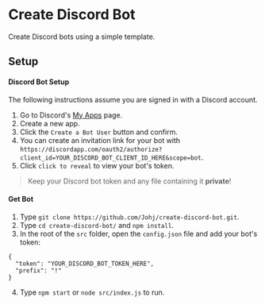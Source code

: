 # Create Discord Bot

Create Discord bots using a simple template.

## Setup

#### Discord Bot Setup

The following instructions assume you are signed in with a Discord account.

1. Go to Discord's [My Apps](https://discordapp.com/developers/applications/me) page.
2. Create a new app.
3. Click the `Create a Bot User` button and confirm.
4. You can create an invitation link for your bot with `https://discordapp.com/oauth2/authorize?client_id=YOUR_DISCORD_BOT_CLIENT_ID_HERE&scope=bot`.
5. Click `click to reveal` to view your bot's token.

>Keep your Discord bot token and any file containing it **private**!

#### Get Bot

1. Type `git clone https://github.com/Johj/create-discord-bot.git`.
2. Type `cd create-discord-bot/` and `npm install`.
3. In the root of the `src` folder, open the `config.json` file and add your bot's token:

```
{
  "token": "YOUR_DISCORD_BOT_TOKEN_HERE",
  "prefix": "!"
}
```

4. Type `npm start` or `node src/index.js` to run.

